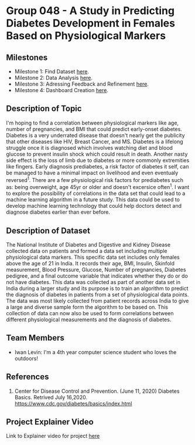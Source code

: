 # Group 048 - A Study in Predicting Diabetes Development in Females Based on Physiological Markers

## Milestones

* Milestone 1: Find Dataset [here](https://firas.moosvi.com/courses/2021_ST2/data301/project/milestone01.html).
* Milestone 2: Data Analysis [here](https://firas.moosvi.com/courses/2021_ST2/data301/project/milestone02.html).
* Milestone 3: Adressing Feedback and Refinement [here](https://firas.moosvi.com/courses/2021_ST2/data301/project/milestone03.html).
* Milestone 4: Dashboard Creation [here](https://firas.moosvi.com/courses/2021_ST2/data301/project/milestone04.html).

## Description of Topic

I'm hoping to find a correlation between physiological markers like age, number of pregnancies, and BMI that could predict early-onset diabetes. Diabetes is a very underrated disease that doesn't nearly get the publicity that other diseases like HIV, Breast Cancer, and MS. Diabetes is a lifelong struggle once it is diagnosed which involves watching diet and blood glucose to prevent insulin shock which could result in death. Another nasty side effect is the loss of limb due to diabetes or more commonly extremities like fingers. Early diagnosis prediabetes, a risk factor of diabetes it self, can be managed to have a minimal impact on livelihood and even eventualy reversed<sup>1</sup>. There are a few physiological risk factors for prediabetes such as: being overweight, age 45yr or older and doesn't excersice often<sup>1</sup>. I want to explore the possibility of correlations in the data set that could lead to a machine learning algorithm in a future study. This data could be used to develop machine learning technology that could help doctors detect and diagnose diabetes earlier than ever before.

## Description of Dataset

The National Institute of Diabetes and Digestive and Kidney Disease collected data on patients and formed a data set including multiple physiological data markers. This specific data set includes only females above the age of 21 in India. It records their age, BMI, Insulin, Skinfold measurement, Blood Pressure, Glucose, Number of pregnancies, Diabetes pedigree, and a final outcome variable that indicates whether they do or do not have diabetes. This data was collected as part of another data set in India during a larger study and its purpose is to train an algorithm to predict the diagnosis of diabetes in patients from a set of physiological data points. The data was most likely collected from patient records across India to give a large and diverse sample form the algorithm to be based on. This collection of data can now also be used to form correlations between different physiological measurements and the diagnosis of diabetes.

## Team Members

- Iwan Levin: I'm a 4th year computer science student who loves the outdoors!

## References

1. Center for Disease Control and Prevention. (June 11, 2020) Diabetes Basics. Retrived July 16,2020. https://www.cdc.gov/diabetes/basics/index.html

## Project Explainer Video

Link to Explainer video for project [here](https://www.placeholder.com)
